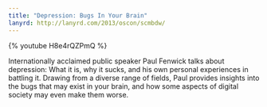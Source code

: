 ```yaml
---
title: "Depression: Bugs In Your Brain"
lanyrd: http://lanyrd.com/2013/oscon/scmbdw/
---
```


{% youtube H8e4rQZPmQ %}

Internationally acclaimed public speaker Paul Fenwick talks
about depression: What it is, why it sucks, and his own personal
experiences in battling it. Drawing from a diverse range of fields,
Paul provides insights into the bugs that may exist in your brain, and
how some aspects of digital society may even make them worse.

<!--more-->
